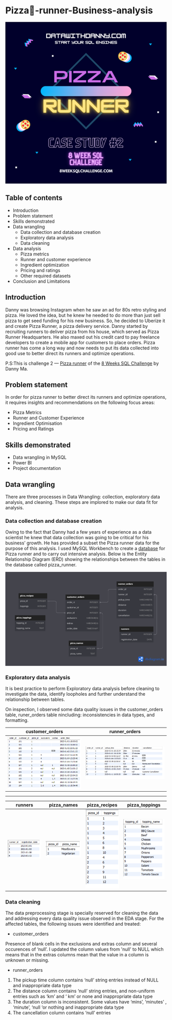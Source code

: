 # Pizza:pizza:-runner-Business-analysis


![pizza_runner](Images/pizza_runner.png)

## Table of contents

- Introduction
- Problem statement
- Skills demonstrated
- Data wrangling
  - Data collection and database creation
  - Exploratory data analysis
  - Data cleaning
- Data analysis
  - Pizza metrics
  - Runner and customer experience
  - Ingredient optimization
  - Pricing and ratings
  - Other required datasets
- Conclusion and Limitations

## Introduction

Danny was browsing Instagram when he saw an ad for 80s retro styling and pizza. He loved the idea, but he knew he needed to do more than just sell pizza to get seed funding for his new business. So, he decided to Uberize it and create Pizza Runner, a pizza delivery service.
Danny started by recruiting runners to deliver pizza from his house, which served as Pizza Runner Headquarters. He also maxed out his credit card to pay freelance developers to create a mobile app for customers to place orders. Pizza runner has come a long way and now needs to put its data collected into good use to better direct its runners and optimize operations.

P.S:This is challenge 2 — [Pizza runner](https://8weeksqlchallenge.com/case-study-2/) of the [8 Weeks SQL Challenge](https://8weeksqlchallenge.com/getting-started/) by Danny Ma.

## Problem statement
In order for pizza runner to better direct its runners and optimize operations, it requires insights and recommendations on the following focus areas:
- Pizza Metrics
- Runner and Customer Experience
- Ingredient Optimisation
- Pricing and Ratings

## Skills demonstrated

- Data wrangling in MySQL
- Power BI
- Project documentation


## Data wrangling

There are three processes in Data Wrangling: collection, exploratory data analysis, and cleaning. These steps are implored to make our data fit for analysis.

### Data collection and database creation
Owing to the fact that Danny had a few years of experience as a data scientist he knew that data collection was going to be critical for his business’ growth. He has provided a subset the Pizza runner data for the purpose of this analysis. 
I used MySQL Workbench to create a [database](SQL_files/Database_creation.sql) for Pizza runner and to carry out intensive analysis. Below is the Entity Relationship Diagram (ERD) showing the relationships between the tables in the database called pizza_runner.

![ERD](Images/ERD_pizza_runner.png)

### Exploratory data analysis

It is best practice to perform Exploratory data analysis before cleaning to investigate the data, identify loopholes and further understand the relationship between tables.

On inspection, I observed some data quality issues in the customer_orders table, runer_orders table nincluding: inconsistencies in data types, and formatting.

customer_orders                                 |runner_orders                      
------------------------------------------------|---------------------------
![customer_orders](Images/customer_orders.PNG)  |![runner_orders](Images/runner_orders.PNG)   

-----------------------------------------------------------------------------------------------------------------------------------------------------------------------------


runners                           |pizza_names                            |pizza_recipes                              |pizza_toppings  
----------------------------------|---------------------------------------|-------------------------------------------|-----------------------
![runners](Images/runners.PNG)    |![pizza_names](Images/pizza_names.PNG) |![pizza_recipes](Images/pizza_recipes.PNG) |![pizza_toppings](Images/pizza_toppings.PNG)   

  

### Data cleaning

The data preprocessing stage is specially reserved for cleaning the data and addressing every data quality issue observed in the EDA stage.
For the affected tables, the following issues were identified and treated:
-	customer_orders

Presence of blank cells in the exclusions and extras column and several occurences of ‘null’. I updated the column values from 'null' to NULL which means that in the extras columns mean that the value in a column is unknown or missing. 


-	runner_orders
  
1.	The pickup time column contains ‘null’ string entries instead of NULL and inappropriate data type
2.	The distance column contains ‘null’ string entries, and non-uniform entries such as ‘km’ and ‘ km’ or none and inappropriate data type
3.	The duration column is inconsistent. Some values have ‘mins’, ‘minutes’ , ‘minute’,  ‘null ‘or nothing and inappropriate data type
4.	The cancellation column contains ‘null’ entries



